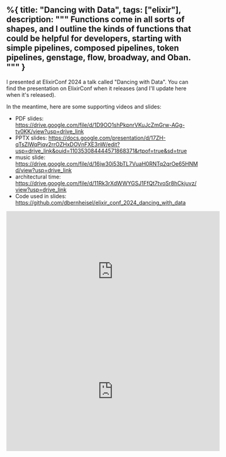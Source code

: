 %{
  title: "Dancing with Data",
  tags: ["elixir"],
  description: """
  Functions come in all sorts of shapes, and I outline the kinds of functions
  that could be helpful for developers, starting with simple pipelines, composed
  pipelines, token pipelines, genstage, flow, broadway, and Oban.
  """
}
---
I presented at ElixirConf 2024 a talk called "Dancing with Data". You can find
the presentation on ElixirConf when it releases (and I'll update here when it's
released).

In the meantime, here are some supporting videos and slides:

- PDF slides: https://drive.google.com/file/d/1D9OO1shPkpnrVKuJcZmGrw-AGg-tv0KK/view?usp=drive_link
- PPTX slides: https://docs.google.com/presentation/d/17ZH-qTsZlWqPjqv2rrOZHxDOVnFXE3nW/edit?usp=drive_link&ouid=110353084444571868371&rtpof=true&sd=true
- music slide: https://drive.google.com/file/d/16jw30i53bTL7VuaH0RNTq2qrOe65HNMd/view?usp=drive_link
- architectural time: https://drive.google.com/file/d/11Rk3rXdWWYGSJ1FfQt7tvoSr8hCkjuvz/view?usp=drive_link
- Code used in slides: https://github.com/dbernheisel/elixir_conf_2024_dancing_with_data

<iframe width="560" height="315" src="https://www.youtube-nocookie.com/embed/gijJ2ti1DUw?si=jyE7115cq7RDxCUc" title="YouTube video player" frameborder="0" allow="accelerometer; autoplay; clipboard-write; encrypted-media; gyroscope; picture-in-picture; web-share" referrerpolicy="strict-origin-when-cross-origin" allowfullscreen></iframe>

<br/>

<iframe width="560" height="315" src="https://www.youtube-nocookie.com/embed/0J5KaMswAhs?si=I5bfurkCMzqdL8UV" title="YouTube video player" frameborder="0" allow="accelerometer; autoplay; clipboard-write; encrypted-media; gyroscope; picture-in-picture; web-share" referrerpolicy="strict-origin-when-cross-origin" allowfullscreen></iframe>

